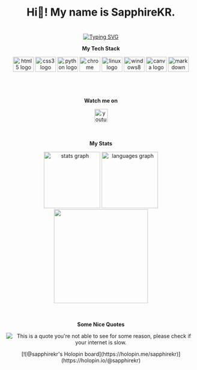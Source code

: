 <h1 align="center">Hi👋! My name is SapphireKR.</h1>

###

<br clear="both">

<div align="center">
  <a href="https://git.io/typing-svg"><img src="https://readme-typing-svg.demolab.com?font=Fira+Code&size=22&pause=1000&color=BD93F9&background=FFFF7700&center=true&width=700&lines=A+Programmer+who+is+passionate+in+CS+%26+Astrophysics" alt="Typing SVG" /></a>
</div>



<p align="center"><b>My Tech Stack</b></p>



<div align="center">
  <img src="https://cdn.jsdelivr.net/gh/devicons/devicon/icons/html5/html5-original.svg" height="40" width="55" alt="html5 logo"  />
  <img src="https://cdn.jsdelivr.net/gh/devicons/devicon/icons/css3/css3-original.svg" height="40" width="55" alt="css3 logo"  />
  <img src="https://cdn.jsdelivr.net/gh/devicons/devicon/icons/python/python-original.svg" height="40" width="55" alt="python logo"  />
  <img src="https://cdn.jsdelivr.net/gh/devicons/devicon/icons/chrome/chrome-original.svg" height="40" width="55" alt="chrome logo"  />
  <img src="https://cdn.jsdelivr.net/gh/devicons/devicon/icons/linux/linux-original.svg" height="40" width="55" alt="linux logo"  />
  <img src="https://cdn.jsdelivr.net/gh/devicons/devicon/icons/windows8/windows8-original.svg" height="40" width="55" alt="windows8 logo"  />
  <img src="https://cdn.jsdelivr.net/gh/devicons/devicon/icons/canva/canva-original.svg" height="40" width="55" alt="canva logo"  />
  <img src="https://cdn.jsdelivr.net/gh/devicons/devicon/icons/markdown/markdown-original.svg" height="40" width="55" alt="markdown logo"  />
</div>

<br>
<br>
<br>

<p align="center"><b>Watch me on</b></p>


<div align="center">
  <a href="https://youtube.com/c/sapphirekr" target="_blank">
    <img src="https://img.shields.io/static/v1?message=Youtube&logo=youtube&label=&color=FF0000&logoColor=white&labelColor=&style=for-the-badge" height="35" alt="youtube logo"  />
  </a>
</div>
<br>
<br>
<p align="center"><b>My Stats</b></p>
<div align="center">
  <img src="https://github-readme-stats.vercel.app/api?hide_title=false&hide_rank=false&show_icons=true&include_all_commits=true&count_private=true&disable_animations=false&theme=dracula&locale=en&hide_border=false&username=sapphire-code" height="150" alt="stats graph"  />
  <img src="https://github-readme-stats.vercel.app/api/top-langs?locale=en&hide_title=false&layout=compact&card_width=320&langs_count=5&theme=dracula&hide_border=false&username=sapphire-code" height="150" alt="languages graph"  />
</div>



<div align="center">
  <img height="250" src="https://activity-graph.herokuapp.com/graph?username=sapphire-code&bg_color=282a36&color=ff79c6&line=f8f8f2&point=bd93f9&area=true&hide_border=true)](https://github.com/ashutosh00710/github-readme-activity-graph"  />
</div>

<br>
<br>

<p align="center"><b>Some Nice Quotes</b></p>
<p align="center">
<img align="center" src="https://quotes-github-readme.vercel.app/api?type=horizontal&theme=dracula" alt="This is a quote you're not able to see for some reason, please check if your internet is slow."></img></p>
<p align="center">
[![@sapphirekr's Holopin board](https://holopin.me/sapphirekr)](https://holopin.io/@sapphirekr)
</p>
